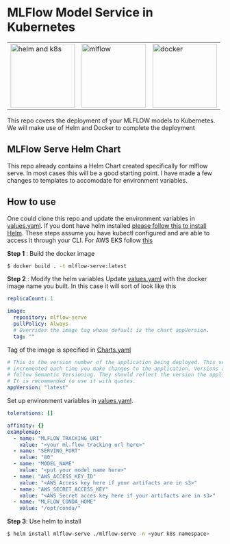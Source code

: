 # MLFlow Model Service in Kubernetes
<table><tr>
<td><img src="https://res.cloudinary.com/practicaldev/image/fetch/s--qDyZSKeq--/c_limit%2Cf_auto%2Cfl_progressive%2Cq_auto%2Cw_880/https://cdn-images-1.medium.com/max/960/1*vYjNPycxLPi6nv7fDPoBwQ.png" alt="helm and k8s" width="150"/></td>
<td><img src="https://www.mlflow.org/docs/latest/_static/MLflow-logo-final-black.png" alt="mlflow" width="150"/></td>
<td><img src="https://logos-world.net/wp-content/uploads/2021/02/Docker-Symbol.png" alt="docker" width="150"/></td>
</tr></table>
This repo covers the deployment of your MLFLOW models to Kubernetes. We will make use of Helm and Docker to complete the deployment

## MLFlow Serve Helm Chart
This repo already contains a Helm Chart created specifically for mlflow serve. In most cases this will be a good starting point. I have made a few changes to templates to accomodate for environment variables.

## How to use
One could clone this repo and update the environment variables in [values.yaml](https://github.com/aarunjith/mlflow-serve/blob/main/mlflow-serve/values.yaml). If you dont have helm installed [please follow this to install Helm](https://helm.sh/docs/intro/install/). These steps assume you have kubectl configured and are able to access it through your CLI. For AWS EKS follow [this](https://docs.aws.amazon.com/eks/latest/userguide/install-kubectl.html)

**Step 1** : Build the docker image
```bash
$ docker build . -t mlflow-serve:latest
```

**Step 2** : Modify the helm variables
Update [values.yaml](https://github.com/aarunjith/mlflow-serve/blob/main/mlflow-serve/values.yaml) with the docker image name you built. In this case it will sort of look like this
```yaml
replicaCount: 1

image:
  repository: mlflow-serve
  pullPolicy: Always
  # Overrides the image tag whose default is the chart appVersion.
  tag: ""
```
Tag of the image is specified in [Charts.yaml](https://github.com/aarunjith/mlflow-serve/blob/main/mlflow-serve/Charts.yaml)
```yaml
# This is the version number of the application being deployed. This version number should be
# incremented each time you make changes to the application. Versions are not expected to
# follow Semantic Versioning. They should reflect the version the application is using.
# It is recommended to use it with quotes.
appVersion: "latest"
```
Set up environment variables in [values.yaml](https://github.com/aarunjith/mlflow-serve/blob/main/mlflow-serve/values.yaml).
```yaml
tolerations: []

affinity: {}
examplemap:
  - name: "MLFLOW_TRACKING_URI"
    value: "<your ml-flow tracking url here>"
  - name: "SERVING_PORT"
    value: "80"
  - name: "MODEL_NAME"
    value: "<put your model name here>"
  - name: "AWS_ACCESS_KEY_ID"
    value: "<AWS Access key here if your artifacts are in s3>"
  - name: "AWS_SECRET_ACCESS_KEY"
    value: "<AWS Secret acces key here if your artifacts are in s3>"
  - name: "MLFLOW_CONDA_HOME"
    value: "/opt/conda/"
```
**Step 3**: Use helm to install 
```bash
$ helm install mlflow-serve ./mlflow-serve -n <your k8s namespace>
```
